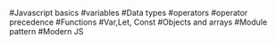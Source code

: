 #Javascript basics #variables #Data types #operators #operator precedence #Functions #Var,Let, Const #Objects and arrays #Module pattern #Modern JS
